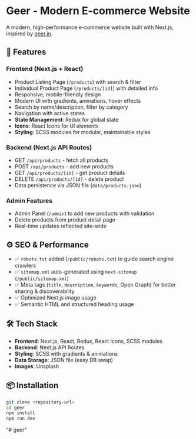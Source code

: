 # Geer - Modern E-commerce Website

A modern, high-performance e-commerce website built with Next.js, inspired by [geer.in](https://geer.in).

## 🚀 Features

### Frontend (Next.js + React)

- Product Listing Page (`/products`) with search & filter
- Individual Product Page (`/products/[id]`) with detailed info
- Responsive, mobile-friendly design
- Modern UI with gradients, animations, hover effects
- Search by name/description, filter by category
- Navigation with active states
- **State Management**: Redux for global state
- **Icons**: React Icons for UI elements
- **Styling**: SCSS modules for modular, maintainable styles

### Backend (Next.js API Routes)

- GET `/api/products` - fetch all products
- POST `/api/products` - add new products
- GET `/api/products/[id]` - get product details
- DELETE `/api/products/[id]` - delete product
- Data persistence via JSON file (`data/products.json`)

### Admin Features

- Admin Panel (`/admin`) to add new products with validation
- Delete products from product detail page
- Real-time updates reflected site-wide

## ⚙️ SEO & Performance

- ✅ `robots.txt` added (`/public/robots.txt`) to guide search engine crawlers
- ✅ `sitemap.xml` auto-generated using `next-sitemap` (`/public/sitemap.xml`)
- ✅ Meta tags (`title`, `description`, `keywords`, Open Graph) for better sharing & discoverability
- ✅ Optimized Next.js image usage
- ✅ Semantic HTML and structured heading usage

## 🛠️ Tech Stack

- **Frontend**: Next.js, React, Redux, React Icons, SCSS modules
- **Backend**: Next.js API Routes
- **Styling**: SCSS with gradients & animations
- **Data Storage**: JSON file (easy DB swap)
- **Images**: Unsplash

## 📦 Installation

```bash
git clone <repository-url>
cd geer
npm install
npm run dev
```
"# geer" 
